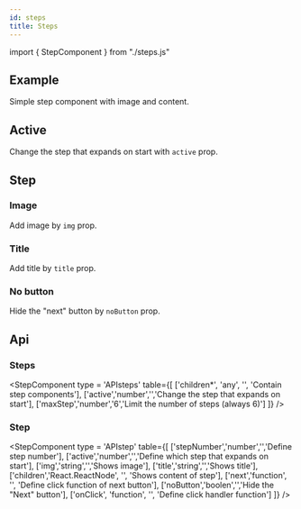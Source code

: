 ```yaml
---
id: steps
title: Steps
---
```


import { StepComponent } from "./steps.js"

## Example

<p>Simple step component with image and content.</p>
<StepComponent type = 'example' />

## Active

<p>Change the step that expands on start with <code>active</code> prop.</p>
<StepComponent type = 'activeSteps' />

## Step

### Image

<p>Add image by <code>img</code> prop.</p>
<StepComponent type = 'img' />

### Title

<p>Add title by <code>title</code> prop. </p>
<StepComponent type = 'title' />

### No button

<p>Hide the "next" button by <code>noButton</code> prop.</p>
<StepComponent type = 'nobtn' />

## Api

### Steps

<StepComponent type = 'APIsteps' table={[
['children*', 'any', '', 'Contain step components'],
['active','number','','Change the step that expands on start'],
['maxStep','number','6','Limit the number of steps (always 6)']
]} />

### Step

<StepComponent type = 'APIstep' table={[
['stepNumber','number','','Define step number'],
['active','number','','Define which step that expands on start'],
['img','string','','Shows image'],
['title','string','','Shows title'],
['children','React.ReactNode', '', 'Shows content of step'],
['next','function', '', 'Define click function of next button'],
['noButton','boolen','','Hide the "Next" button'],
['onClick', 'function', '', 'Define click handler function']
]} />
